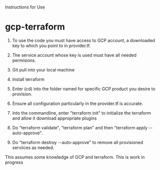 Instructions for Use

# gcp-terraform

1. To use the code you must have access to GCP account, a downloaded key to which you point to in provider.tf.

2. The service account whose key is used must have all needed permisions.

3. Git pull into your local machine

4. Install terraform

5. Enter (cd) into the folder named for specific GCP product you desire to provision.

6. Ensure all configuration particularly in the provider.tf is accurate.

7. Into the commandline, enter "terraform init" to initialize the terraform and allow it download appropriate plugins

8. Do "terraform validate", "terraform plan" and then "terraform apply --auto-approve".

9. Do "terraform destroy --auto-approve" to remove all provisioned serviices as needed.

This assumes some knowledge of GCP and terraform.
This is work in progress
